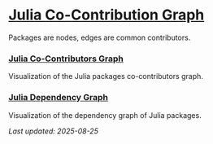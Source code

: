 


# [Julia Co-Contribution Graph](https://nicolasloizeau.github.io/JuliaPackagesGraph/)
Packages are nodes, edges are  common contributors.

### [Julia Co-Contributors Graph](https://nicolasloizeau.github.io/JuliaContributorsGraph/)
Visualization of the Julia packages co-contributors graph.

### [Julia Dependency Graph](https://nicolasloizeau.github.io/JuliaDependencyGraph/)
Visualization of the dependency graph of Julia packages.

_Last updated: 2025-08-25_
